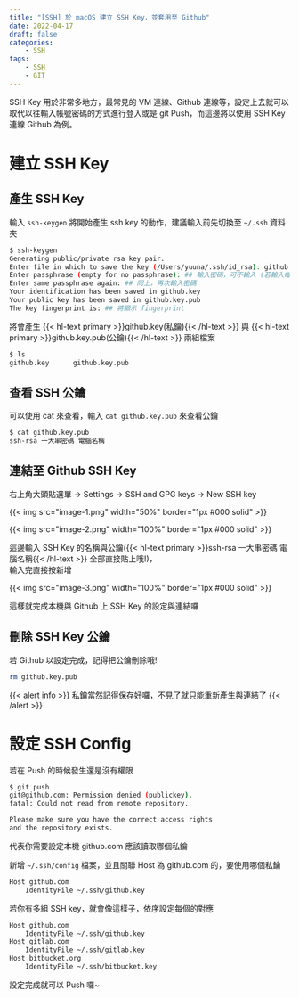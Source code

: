```yaml
---
title: "[SSH] 於 macOS 建立 SSH Key，並套用至 Github"
date: 2022-04-17
draft: false
categories:
    - SSH
tags:
    - SSH
    - GIT
---
```


SSH Key 用於非常多地方，最常見的 VM 連線、Github 連線等，設定上去就可以取代以往輸入帳號密碼的方式進行登入或是 git Push，而這邊將以使用 SSH Key 連線 Github 為例。

<!--more-->

# 建立 SSH Key

## 產生 SSH Key

輸入 `ssh-keygen` 將開始產生 ssh key 的動作，建議輸入前先切換至 `~/.ssh` 資料夾

```sh
$ ssh-keygen
Generating public/private rsa key pair.
Enter file in which to save the key (/Users/yuuna/.ssh/id_rsa): github.key ## 這邊輸入名稱，舉例輸入 github.key
Enter passphrase (empty for no passphrase): ## 輸入密碼，可不輸入 (若輸入每次 push 需多輸入密碼)
Enter same passphrase again: ## 同上，再次輸入密碼
Your identification has been saved in github.key
Your public key has been saved in github.key.pub
The key fingerprint is: ## 將顯示 fingerprint
```

將會產生 {{< hl-text primary >}}github.key(私鑰){{< /hl-text >}} 與 {{< hl-text primary >}}github.key.pub(公鑰){{< /hl-text >}} 兩組檔案

```sh
$ ls
github.key      github.key.pub
```

## 查看 SSH 公鑰

可以使用 cat 來查看，輸入 `cat github.key.pub` 來查看公鑰

```sh
$ cat github.key.pub
ssh-rsa 一大串密碼 電腦名稱
```

## 連結至 Github SSH Key

右上角大頭貼選單 -> Settings -> SSH and GPG keys -> New SSH key

{{< img src="image-1.png" width="50%" border="1px #000 solid" >}}

{{< img src="image-2.png" width="100%" border="1px #000 solid" >}}

這邊輸入 SSH Key 的名稱與公鑰({{< hl-text primary >}}ssh-rsa 一大串密碼 電腦名稱{{< /hl-text >}} 全部直接貼上哦!)，  
輸入完直接按新增

{{< img src="image-3.png" width="100%" border="1px #000 solid" >}}

這樣就完成本機與 Github 上 SSH Key 的設定與連結囉

## 刪除 SSH Key 公鑰

若 Github 以設定完成，記得把公鑰刪除哦!

```sh
rm github.key.pub
```

{{< alert info >}}
私鑰當然記得保存好囉，不見了就只能重新產生與連結了
{{< /alert >}}

# 設定 SSH Config

若在 Push 的時候發生還是沒有權限

```sh
$ git push
git@github.com: Permission denied (publickey).
fatal: Could not read from remote repository.

Please make sure you have the correct access rights
and the repository exists.
```

代表你需要設定本機 github.com 應該讀取哪個私鑰

新增 `~/.ssh/config` 檔案，並且關聯 Host 為 github.com 的，要使用哪個私鑰

```sh
Host github.com
    IdentityFile ~/.ssh/github.key
```

若你有多組 SSH key，就會像這樣子，依序設定每個的對應
```sh
Host github.com
    IdentityFile ~/.ssh/github.key
Host gitlab.com
    IdentityFile ~/.ssh/gitlab.key
Host bitbucket.org
    IdentityFile ~/.ssh/bitbucket.key
```

設定完成就可以 Push 囉~
